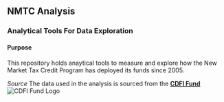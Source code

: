 ## NMTC Analysis

### Analytical Tools For Data Exploration

#### Purpose
This repository holds anaytical tools to measure and explore how the New Market Tax Credit Program has deployed its funds since 2005.

*Source*
The data used in the analysis is sourced from the **[CDFI Fund][CDFI Fund]**
![CDFI Fund Logo](http://cdfifund.gov/graphics/CDFIFundLogoBlue.bmp )

[CDFI Fund]: http://cdfifund.gov
